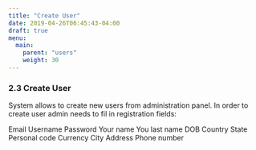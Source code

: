 ```yaml
---
title: "Create User"
date: 2019-04-26T06:45:43-04:00
draft: true
menu:
  main:
    parent: "users"
    weight: 30
---
```


### 2.3 Create User

System allows to create new users from administration panel. In order to create user admin needs to fil in registration fields:

Email
Username
Password
Your name
You last name
DOB
Country
State
Personal code
Currency
City
Address
Phone number
